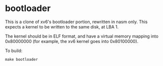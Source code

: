 # bootloader

This is a clone of xv6's bootloader portion, rewritten in nasm only.  This expects a kernel to be written to the same disk, at LBA 1.

The kernel should be in ELF format, and have a virtual memory mapping into 0x80000000 (for example, the xv6 kernel goes into 0x80100000).

To build:

```
make bootloader
```
